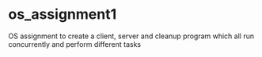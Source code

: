 # os_assignment1
OS assignment to create a client, server and cleanup program which all run concurrently and perform different tasks
